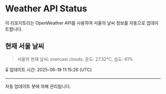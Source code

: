 
# Weather API Status

이 리포지토리는 OpenWeather API를 사용하여 서울의 날씨 정보를 자동으로 업데이트합니다.

## 현재 서울 날씨
> 서울의 현재 날씨: overcast clouds, 온도: 27.32°C, 습도: 61%

⏳ 업데이트 시간: 2025-06-19 11:15:26 (UTC)

---
자동 업데이트 봇에 의해 관리됩니다.
